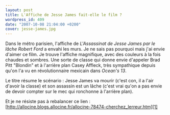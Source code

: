 ```yaml
---
layout: post
title: L'Affiche de Jesse James fait-elle le film ?
wordpress_id: 409
date: "2007-10-08 21:04:00 +0200"
cover: jesse-james.jpg
---
```


Dans le métro parisien, l'affiche de _L'Assassinat de Jesse James par le lâche
Robert Ford_ a envahi les murs. Je ne sais pas pourquoi mais j'ai envie d'aimer
ce film. Je trouve l'affiche magnifique, avec des couleurs à la fois chaudes et
sombres. Une sorte de classe qui donne envie d'appeler Brad Pitt "Blondin" et à
l'arrière plan Casey Affleck, très sympathique depuis qu'on l'a vu en
révolutionnaire mexicain dans _Ocean's 13_.

Le titre résume le scénario : Jesse James va mourir (c'est con, il a l'air
d'avoir la classe) et son assassin est un lâche (c'est vrai qu'on a pas envie de
devoir compter sur le mec qui ronchonne à l'arrière plan).

Et je ne résiste pas à rebalancer ce lien :
[http://allocine.blogs.allocine.fr/allocine-78474-cherchez_lerreur.htm][1]

[1]: http://allocine.blogs.allocine.fr/allocine-78474-cherchez_lerreur.htm

